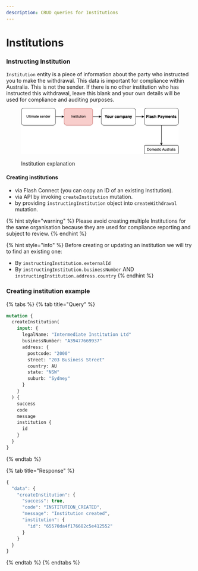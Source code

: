```yaml
---
description: CRUD queries for Institutions
---
```


# Institutions

### Instructing Institution

`Institution` entity is a piece of information about the party who instructed you to make the withdrawal. This data is important for compliance within Australia. This is not the sender. If there is no other institution who has instructed this withdrawal, leave this blank and your own details will be used for compliance and auditing purposes.&#x20;

<figure><img src=".gitbook/assets/image (2).png" alt=""><figcaption><p>Institution explanation</p></figcaption></figure>

#### Creating institutions

* via Flash Connect (you can copy an ID of an existing Institution).&#x20;
* via API by invoking `createInstitution` mutation.&#x20;
* by providing `instructingInstitution` object into `createWithdrawal` mutation.&#x20;

{% hint style="warning" %}
Please avoid creating multiple Institutions for the same organisation because they are used for compliance reporting and subject to review.&#x20;
{% endhint %}

{% hint style="info" %}
Before creating or updating an institution we will try to find an existing one:&#x20;

* By `instructingInstitution.externalId`
* By `instructingInstitution.businessNumber` AND `instructingInstitution.address.country`
{% endhint %}



### Creating institution example

{% tabs %}
{% tab title="Query" %}
```graphql
mutation {
  createInstitution(
    input: {
      legalName: "Intermediate Institution Ltd"
      businessNumber: "A39477669937"
      address: {
        postcode: "2000"
        street: "203 Business Street"
        country: AU
        state: "NSW"
        suburb: "Sydney"
      }
    }
  ) {
    success
    code
    message
    institution {
      id
    }
  }
}

```
{% endtab %}

{% tab title="Response" %}
```javascript
{
  "data": {
    "createInstitution": {
      "success": true,
      "code": "INSTITUTION_CREATED",
      "message": "Institution created",
      "institution": {
        "id": "65570da4f176682c5e412552"
      }
    }
  }
}
```
{% endtab %}
{% endtabs %}
